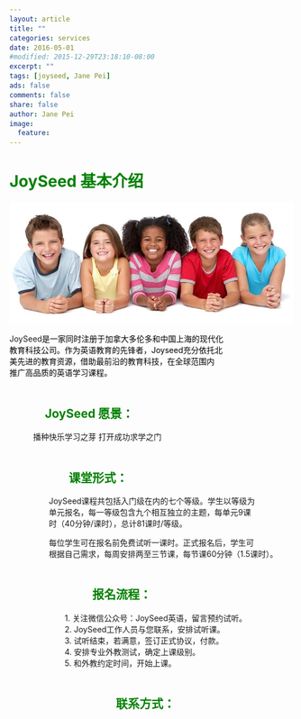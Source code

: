 ```yaml
---
layout: article
title: ""
categories: services
date: 2016-05-01
#modified: 2015-12-29T23:18:10-08:00
excerpt: ""
tags: [joyseed, Jane Pei]
ads: false
comments: false
share: false
author: Jane Pei
image:
  feature:
---
```

# <font color="green">JoySeed 基本介绍</font>
<div align="center">
<img src="../images/kids-001.jpg"  alt="class struct"/>
</div>

JoySeed<font color="black">是一家同时注册于加拿大多伦多和中国上海的现代化     <br/>
教育科技公司。作为英语教育的先锋者，Joyseed充分依托北     <br/>
美先进的教育资源，借助最前沿的教育科技，在全球范围内      <br/>
推广高品质的英语学习课程。                                <br/><br/></font>

## <font color="green">&emsp;&emsp;&emsp;JoySeed 愿景：</font>              
&emsp;&emsp;&emsp;播种快乐学习之芽  打开成功求学之门                      <br/><br/>

## <font color="green">&emsp;&emsp;&emsp;&emsp;&emsp;课堂形式： </font>                  
&emsp;&emsp;&emsp;&emsp;&emsp;JoySeed课程共包括入门级在内的七个等级。学生以等级为     <br/>
&emsp;&emsp;&emsp;&emsp;&emsp;单元报名，每一等级包含九个相互独立的主题，每单元9课     <br/>
&emsp;&emsp;&emsp;&emsp;&emsp;时（40分钟/课时），总计81课时/等级。                    <br/>
  
&emsp;&emsp;&emsp;&emsp;&emsp;每位学生可在报名前免费试听一课时。正式报名后，学生可           <br/>
&emsp;&emsp;&emsp;&emsp;&emsp;根据自己需求，每周安排两至三节课，每节课60分钟（1.5课时）。    <br/><br/>

## <font color="green">&emsp;&emsp;&emsp;&emsp;&emsp;&emsp;&emsp;报名流程： </font>            
&emsp;&emsp;&emsp;&emsp;&emsp;&emsp;&emsp;1.	关注微信公众号：JoySeed英语，留言预约试听。          <br/>
&emsp;&emsp;&emsp;&emsp;&emsp;&emsp;&emsp;2.	JoySeed工作人员与您联系，安排试听课。                <br/>
&emsp;&emsp;&emsp;&emsp;&emsp;&emsp;&emsp;3.	试听结束，若满意，签订正式协议，付款。               <br/>
&emsp;&emsp;&emsp;&emsp;&emsp;&emsp;&emsp;4.	安排专业外教测试，确定上课级别。                     <br/>
&emsp;&emsp;&emsp;&emsp;&emsp;&emsp;&emsp;5.	和外教约定时间，开始上课。                           <br/><br/>
  
## <font color="green">&emsp;&emsp;&emsp;&emsp;&emsp;&emsp;&emsp;&emsp;&emsp;联系方式：</font>   


